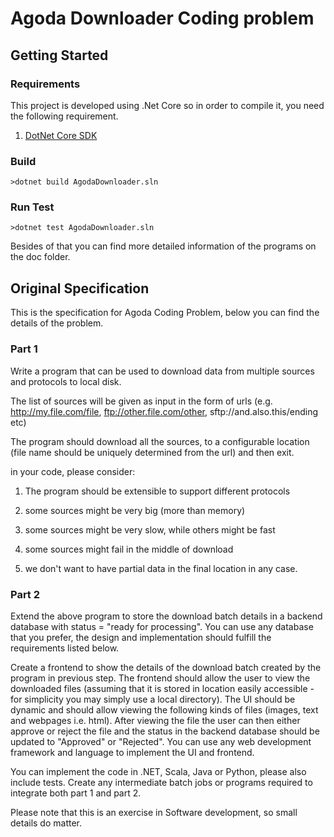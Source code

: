 # Agoda Downloader Coding problem

## Getting Started

### Requirements
This project is developed using .Net Core so in order to compile it, you need the following requirement.
1. [DotNet Core SDK ][dotnet-core]

### Build
```
>dotnet build AgodaDownloader.sln
```

### Run Test
```
>dotnet test AgodaDownloader.sln
```

Besides of that you can find more detailed information of the programs on the doc folder.

## Original Specification
This is the specification for Agoda Coding Problem, below you can find the details of the problem.

### Part 1

Write a program that can be used to download data from multiple sources and protocols to local disk.

 

The list of sources will be given as input in the form of urls (e.g. http://my.file.com/file, ftp://other.file.com/other, sftp://and.also.this/ending etc)

 

The program should download all the sources, to a configurable location (file name should be uniquely determined from the url) and then exit.

 

in your code, please consider:

1. The program should be extensible to support different protocols

2. some sources might be very big (more than memory)

3. some sources might be very slow, while others might be fast

4. some sources might fail in the middle of download

5. we don't want to have partial data in the final location in any case.

 

### Part 2

Extend the above program to store the download batch details in a backend database with status = "ready for processing". You can use any database that you prefer, the design and implementation should fulfill the requirements listed below.

Create a frontend to show the details of the download batch created by the program in previous step. The frontend should allow the user to view the downloaded files (assuming that it is stored in location easily accessible - for simplicity you may simply use a local directory). The UI should be dynamic and should allow viewing the following kinds of files (images, text and webpages i.e. html). After viewing the file the user can then either approve or reject the file and the status in the backend database should be updated to "Approved" or "Rejected". You can use any web development framework and language to implement the UI and frontend.

You can implement the code in .NET, Scala, Java or Python, please also include tests. Create any intermediate batch jobs or programs required to integrate both part 1 and part 2.

Please note that this is an exercise in Software development, so small details do matter.


[dotnet-core]: https://www.microsoft.com/net/download/windows
 